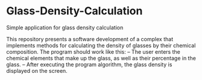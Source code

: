 # Glass-Density-Calculation
Simple application for glass density calculation

This repository presents a software development of a complex that implements methods for calculating the density of glasses by their chemical composition.
The program should work like this:
– The user enters the chemical elements that make up the glass, as well as their percentage in the glass.
– After executing the program algorithm, the glass density is displayed on the screen.
